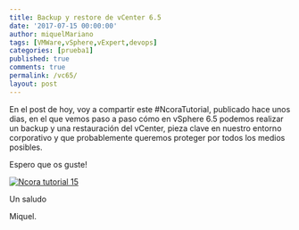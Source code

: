 ```yaml
---
title: Backup y restore de vCenter 6.5
date: '2017-07-15 00:00:00'
author: miquelMariano
tags: [VMWare,vSphere,vExpert,devops]
categories: [prueba1]
published: true
comments: true
permalink: /vc65/
layout: post
---
```


En el post de hoy, voy a compartir este #NcoraTutorial, publicado hace unos dias, en el que vemos paso a paso cómo en vSphere 6.5 podemos realizar un backup y una restauración del vCenter, pieza clave en nuestro entorno corporativo y que probablemente queremos proteger por todos los medios posibles.

Espero que os guste!

[![Ncora tutorial 15](https://img.youtube.com/vi/ZNw2t3CUHyE/0.jpg)](https://www.youtube.com/watch?v=ZNw2t3CUHyE "Backup y restore de vCenter 6.5")

Un saludo

Miquel.